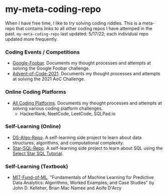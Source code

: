# my-meta-coding-repo
When I have free time, I like to try solving coding riddles. This is a meta-repo that contains links to all other coding repos I have attemped in the past. `my-meta-coding-repo` last updated: 5/17/22; each individual repo updated more frequently.

### Coding Events / Competitions
- [Google-Foobar](https://github.com/cdenq/my-google-foobar-solves). Documents my thought processes and attempts at solving the Google Foobar challenge.
- [Advent-of-Code-2021](https://github.com/cdenq/my-advent-of-code-2021-solves). Documents my thought processes and attempts at solving the 2021 AoC Challenge.

### Online Coding Platforms
- [All Coding Platforms](https://github.com/cdenq/my-coding-platforms). Documents my thought processes and attempts at solving various coding platform challenges.
    - HackerRank, NeetCode, LeetCode, SQLPad.io

### Self-Learning (Online)
- [DS-Algo-Repo](https://github.com/cdenq/my-ds-algo-repo). A self-learning side project to learn about data structures, algorithms, and computational complexity.
- [Star-SQL-Repo](https://github.com/cdenq/my-select-star-sql-repo). A self-learning side project to learn about SQL using the [Select Star SQL Tutorial](https://selectstarsql.com/).

### Self-Learning (Textbook)
- [MIT-Fund-of-ML](https://github.com/cdenq/my-machine-learning-mit-book-study). "Fundamentals of Machine Learning for Predictive Data Analytics: Algorithms, Worked Examples, and Case Studies" by John D. Kelleher, Brian Mac Namee and Aoife D'Arcy
